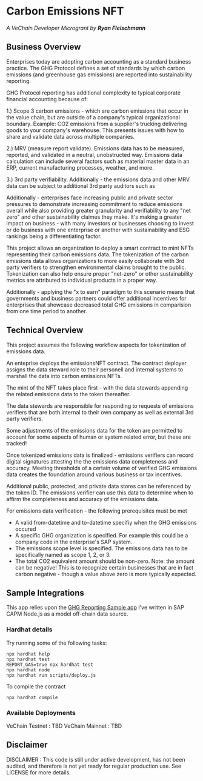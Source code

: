 # Carbon Emissions NFT 
<i>A VeChain Developer Microgrant by <b>Ryan Fleischmann</b></i>

## Business Overview
Enterprises today are adopting carbon accounting as a standard business practice. The GHG Protocol defines a set of standards by which carbon emissions (and greenhouse gas emissions) are reported into sustainability reporting.

GHG Protocol reporting has additional complexity to typical corporate financial accounting because of:

1.) Scope 3 carbon emissions - which are carbon emissions that occur in the value chain, but are outside of a company's typical organizational boundary. Example: CO2 emissions from a supplier's trucking delivering goods to your company's warehouse. This presents issues with how to share and validate data across multiple companies.

2.) MRV (measure report validate). Emissions data has to be measured, reported, and validated in a neutral, unobstructed way. Emissions data calculation can include several factors such as material master data in an ERP, current manufacturing processes, weather, and more.

3.) 3rd party verifiability. Additionally - the emissions data and other MRV data can be subject to additional 3rd party auditors such as

Additionally - enterprises face increasing public and private sector pressures to demonstrate increasing commitment to reduce emissions overall while also providing greater granularity and verifiability to any "net zero" and other sustainability claimes they make. It's making a greater impact on business - with many investors or businesses choosing to invest or do business with one enterprise or another with sustainability and ESG rankings being a differentiating factor.

This project allows an organization to deploy a smart contract to mint NFTs representing their carbon emissions data. The tokenization of the carbon emissions data allows organizations to more easily collaborate with 3rd party verifiers to strengthen environmental claims brought to the public. Tokenization can also help ensure proper "net-zero" or other sustainability metrics are attributed to individual products in a proper way.

Additionally - applying the "x to earn" paradigm to this scenario means that governments and business partners could offer additional incentives for enterprises that showcase decreased total GHG emissions in comparision from one time period to another.

## Technical Overview

This project assumes the following workflow aspects for tokenization of emissions data.

An enteprise deploys the emissionsNFT contract. The contract deployer assigns the data steward role to their personell and internal systems to marshall the data into carbon emissions NFTs.

The mint of the NFT takes place first - with the data stewards appending the related emissions data to the token thereafter.

The data stewards are responsible for responding to requests of emissions verifiers that are both internal to their own company as well as external 3rd party verifiers.

Some adjustments of the emissions data for the token are permitted to account for some aspects of human or system related error, but these are tracked!

Once tokenized emissions data is finalized - emissions verifiers can record digital signatures attesting the the emissions data completeness and accuracy. Meeting thresholds of a certain volume of verified GHG emissions data creates the foundation around various business or tax incentives.

Additional public, protected, and private data stores can be referenced by the token ID. The emissions verifier can use this data to determine when to affirm the completeness and accuracy of the emissions data.

For emissions data verification - the following prerequisites must be met
- A valid from-datetime and to-datetime specifiy when the GHG emissions occured
- A specific GHG organization is specified. For example this could be a company code in the enterprise's SAP system.
- The emissions scope level is specified. The emissions data has to be specifically named as scope 1, 2, or 3.
- The total CO2 equivalent amount should be non-zero. Note: the amount can be negative! This is to recognize certain businesses that are in fact carbon negative - though a value above zero is more typically expected.


## Sample Integrations
This app relies upon the [GHG Reporting Sample app](https://github.com/fleischr/GHGReportSample) I've written in SAP CAPM Node.js as a model off-chain data source.

### Hardhat details

Try running some of the following tasks:

```shell
npx hardhat help
npx hardhat test
REPORT_GAS=true npx hardhat test
npx hardhat node
npx hardhat run scripts/deploy.js
```

To compile the contract

```shell
npx hardhat compile
```


### Available Deployments
VeChain Testnet : TBD
VeChain Mainnet : TBD

## Disclaimer
DISCLAIMER : This code is still under active development, has not been audited, and therefore is not yet ready for regular production use. See LICENSE for more details.